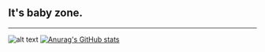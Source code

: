 ## It's baby zone.
----
![alt text](https://s3.amazonaws.com/rails-camp-tutorials/blog/programming+memes/programming-or-googling.jpg "it's baby")
[![Anurag's GitHub stats](https://github-readme-stats.vercel.app/api?username=itsmebabysmiley)](https://github.com/anuraghazra/github-readme-stats)
